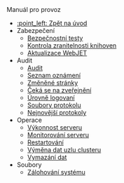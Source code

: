  <div class="sidebar-section">Manuál pro provoz</div>

- [:point\_left: Zpět na úvod](/?back)
- Zabezpečení
  - [Bezpečnostní testy](/sysadmin/pentests/README.md)
  - [Kontrola zranitelnosti knihoven](/sysadmin/dependency-check/README.md)
  - [Aktualizace WebJET](/sysadmin/update/README.md)
- Audit
  - [Audit](/sysadmin/audit/README.md)
  - [Seznam oznámení](/sysadmin/audit/audit-notifications.md)
  - [Změněné stránky](/sysadmin/audit/audit-changed-webpages.md)
  - [Čeká se na zveřejnění](/sysadmin/audit/audit-awaiting-publish-webpages.md)
  - [Úrovně logovaní](/sysadmin/audit/audit-log-levels.md)
  - [Soubory protokolu](/sysadmin/audit/audit-log-files.md)
  - [Nejnovější protokoly](/sysadmin/audit/memory-logging.md)
- Operace
  - [Výkonnost serveru](/sysadmin/performance/README.md)
  - [Monitorování serveru](/sysadmin/monitoring/README.md)
  - [Restartování](/sysadmin/restart.md)
  - [Výměna dat uzlu clusteru](/sysadmin/monitoring/nodes-logic.md)
  - [Vymazání dat](/sysadmin/data-deleting/README.md)
- Soubory
  - [Zálohování systému](/sysadmin/files/backup/README.md)
